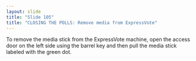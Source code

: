 ```yaml
---
layout: slide
title: "Slide 105"
title: "CLOSING THE POLLS: Remove media from ExpressVote"
---
```


To remove the media stick from the ExpressVote machine, open the access door on the left side using the barrel key and then pull the media stick labeled with the green dot.
